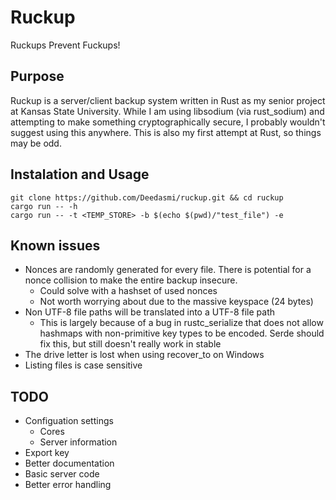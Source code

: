 # Ruckup

Ruckups Prevent Fuckups!

## Purpose

Ruckup is a server/client backup system written in Rust as my senior project at Kansas State University. While I am using libsodium (via rust_sodium) and attempting to make something cryptographically secure, I probably wouldn't suggest using this anywhere. This is also my first attempt at Rust, so things may be odd.

## Instalation and Usage

``` 
git clone https://github.com/Deedasmi/ruckup.git && cd ruckup
cargo run -- -h
cargo run -- -t <TEMP_STORE> -b $(echo $(pwd)/"test_file") -e
```

## Known issues

* Nonces are randomly generated for every file. There is potential for a nonce collision to make the entire backup insecure.
  * Could solve with a hashset of used nonces
  * Not worth worrying about due to the massive keyspace (24 bytes)
* Non UTF-8 file paths will be translated into a UTF-8 file path
  * This is largely because of a bug in rustc_serialize that does not allow hashmaps with non-primitive key types to be encoded. Serde should fix this, but still doesn't really work in stable
* The drive letter is lost when using recover_to on Windows
* Listing files is case sensitive

## TODO

* Configuation settings
  * Cores
  * Server information
* Export key
* Better documentation
* Basic server code
* Better error handling
